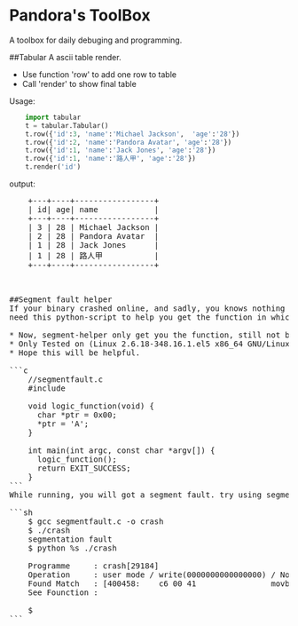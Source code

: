 Pandora's ToolBox
=================

A toolbox for daily debuging and programming.

##Tabular
A ascii table render.
* Use function 'row' to add one row to table
* Call 'render' to show final table

Usage:

```python
	import tabular
	t = tabular.Tabular()
	t.row({'id':3, 'name':'Michael Jackson',  'age':'28'})
	t.row({'id':2, 'name':'Pandora Avatar', 'age':'28'})
	t.row({'id':1, 'name':'Jack Jones', 'age':'28'})
	t.row({'id':1, 'name':'路人甲', 'age':'28'})
	t.render('id')
```

output:
<pre>
	+---+----+-----------------+
	| id| age| name            |
	+---+----+-----------------+
	| 3 | 28 | Michael Jackson |
	| 2 | 28 | Pandora Avatar  |
	| 1 | 28 | Jack Jones      |
	| 1 | 28 | 路人甲           |
	+---+----+-----------------+
<pre>


##Segment fault helper
If your binary crashed online, and sadly, you knows nothing of disassamble, you will
need this python-script to help you get the function in which there is a 'BUG'.

* Now, segment-helper only get you the function, still not be able to explain why.
* Only Tested on (Linux 2.6.18-348.16.1.el5 x86_64 GNU/Linux)
* Hope this will be helpful.

```c
	//segmentfault.c
	#include <stdlib.h>
	
	void logic_function(void) {
	  char *ptr = 0x00;
	  *ptr = 'A';
	}
	
	int main(int argc, const char *argv[]) {
	  logic_function();
	  return EXIT_SUCCESS;
	}
```
While running, you will got a segment fault. try using segment-helper

```sh
	$ gcc segmentfault.c -o crash
	$ ./crash
	segmentation fault
	$ python %s ./crash

	Programme     : crash[29184]
	Operation     : user mode / write(0000000000000000) / NoPageFound
	Found Match   : [400458:    c6 00 41                movb   $0x41,(%%rax)]
	See Founction : <logic_function>

    $
```



